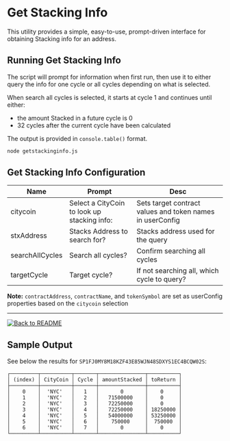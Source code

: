 # Get Stacking Info

This utility provides a simple, easy-to-use, prompt-driven interface for obtaining Stacking info for an address.

## Running Get Stacking Info

The script will prompt for information when first run, then use it to either query the info for one cycle or all cycles depending on what is selected.

When search all cycles is selected, it starts at cycle 1 and continues until either:

- the amount Stacked in a future cycle is 0
- 32 cycles after the current cycle have been calculated

The output is provided in `console.table()` format.

```bash
node getstackinginfo.js
```

## Get Stacking Info Configuration

| Name            | Prompt                                      | Desc                                                      |
| --------------- | ------------------------------------------- | --------------------------------------------------------- |
| citycoin        | Select a CityCoin to look up stacking info: | Sets target contract values and token names in userConfig |
| stxAddress      | Stacks Address to search for?               | Stacks address used for the query                         |
| searchAllCycles | Search all cycles?                          | Confirm searching all cycles                              |
| targetCycle     | Target cycle?                               | If not searching all, which cycle to query?               |

**Note:** `contractAddress`, `contractName`, and `tokenSymbol` are set as userConfig properties based on the `citycoin` selection

---

[![Back to README](https://img.shields.io/static/v1?label=&message=Back%20to%20README&color=3059d9&style=for-the-badge)](README.md)

## Sample Output

See below the results for `SP1FJ0MY8M18KZF43E85WJN48SDXYS1EC4BCQW02S`:

```none
┌─────────┬──────────┬───────┬───────────────┬──────────┐
│ (index) │ CityCoin │ Cycle │ amountStacked │ toReturn │
├─────────┼──────────┼───────┼───────────────┼──────────┤
│    0    │  'NYC'   │   1   │       0       │    0     │
│    1    │  'NYC'   │   2   │   71500000    │    0     │
│    2    │  'NYC'   │   3   │   72250000    │    0     │
│    3    │  'NYC'   │   4   │   72250000    │ 18250000 │
│    4    │  'NYC'   │   5   │   54000000    │ 53250000 │
│    5    │  'NYC'   │   6   │    750000     │  750000  │
│    6    │  'NYC'   │   7   │       0       │    0     │
└─────────┴──────────┴───────┴───────────────┴──────────┘
```
